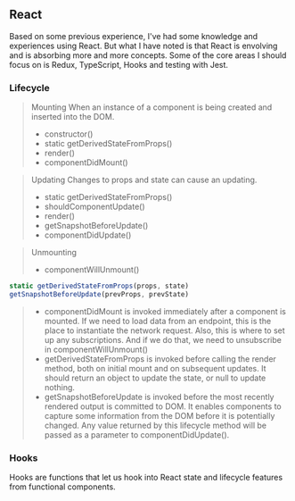 ## **React**

Based on some previous experience, I've had some knowledge and experiences using React. But what I have noted is that React is envolving and is absorbing more and more concepts. Some of the core areas I should focus on is Redux, TypeScript, Hooks and testing with Jest.

### **Lifecycle**
> Mounting
    When an instance of a component is being created and inserted into the DOM.
> - constructor()
> - static getDerivedStateFromProps()
> - render()
> - componentDidMount()

> Updating 
    Changes to props and state can cause an updating.
> - static getDerivedStateFromProps()
> - shouldComponentUpdate()
> - render()
> - getSnapshotBeforeUpdate()
> - componentDidUpdate()

> Unmounting
> - componentWillUnmount()

```JavaScript
static getDerivedStateFromProps(props, state)
getSnapshotBeforeUpdate(prevProps, prevState)
```
> - componentDidMount is invoked immediately after a component is mounted. If we need to load data from an endpoint, this is the place to instantiate the network request. Also, this is where to set up any subscriptions. And if we do that, we need to unsubscribe in componentWillUnmount()
> - getDerivedStateFromProps is invoked before calling the render method, both on initial mount and on subsequent updates. It should return an object to update the state, or null to update nothing.
> - getSnapshotBeforeUpdate is invoked before the most recently rendered output is committed to DOM. It enables components to capture some information from the DOM before it is potentially changed. Any value returned by this lifecycle method will be passed as a parameter to componentDidUpdate().

### **Hooks**
Hooks are functions that let us hook into React state and lifecycle features from functional components.